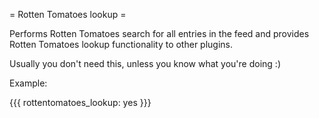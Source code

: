 = Rotten Tomatoes lookup =

Performs Rotten Tomatoes search for all entries in the feed and provides Rotten Tomatoes lookup functionality to other plugins.

Usually you don't need this, unless you know what you're doing :)

Example:

{{{
rottentomatoes_lookup: yes
}}}